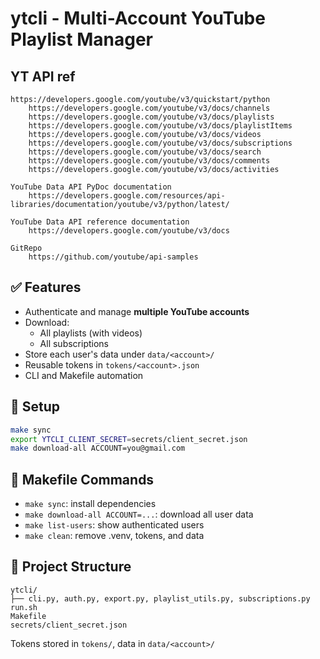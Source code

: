 # ytcli - Multi-Account YouTube Playlist Manager

## YT API ref
```
https://developers.google.com/youtube/v3/quickstart/python
    https://developers.google.com/youtube/v3/docs/channels
    https://developers.google.com/youtube/v3/docs/playlists
    https://developers.google.com/youtube/v3/docs/playlistItems
    https://developers.google.com/youtube/v3/docs/videos
    https://developers.google.com/youtube/v3/docs/subscriptions
    https://developers.google.com/youtube/v3/docs/search
    https://developers.google.com/youtube/v3/docs/comments
    https://developers.google.com/youtube/v3/docs/activities

YouTube Data API PyDoc documentation      
    https://developers.google.com/resources/api-libraries/documentation/youtube/v3/python/latest/

YouTube Data API reference documentation 
    https://developers.google.com/youtube/v3/docs

GitRepo
    https://github.com/youtube/api-samples
```

## ✅ Features

- Authenticate and manage **multiple YouTube accounts**
- Download:
  - All playlists (with videos)
  - All subscriptions
- Store each user's data under `data/<account>/`
- Reusable tokens in `tokens/<account>.json`
- CLI and Makefile automation

## 🚀 Setup

```bash
make sync
export YTCLI_CLIENT_SECRET=secrets/client_secret.json
make download-all ACCOUNT=you@gmail.com
```

## 🧰 Makefile Commands

- `make sync`: install dependencies
- `make download-all ACCOUNT=...`: download all user data
- `make list-users`: show authenticated users
- `make clean`: remove .venv, tokens, and data

## 📂 Project Structure

```
ytcli/
├── cli.py, auth.py, export.py, playlist_utils.py, subscriptions.py
run.sh
Makefile
secrets/client_secret.json
```

Tokens stored in `tokens/`, data in `data/<account>/`
